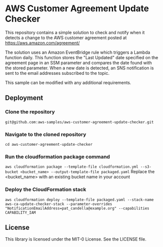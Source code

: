 # AWS Customer Agreement Update Checker

This repository contains a simple solution to check and notify when it detects a change to the AWS customer agreement posted at https://aws.amazon.com/agreement/


The solution uses an Amazon EventBridge rule which triggers a Lambda function daily. This function stores the "Last Updated" date specified on the agreement page in an SSM parameter and compares the date found with the stored parameter. When a new date is detected, an SNS notification is sent to the email addresses subscribed to the topic.

This sample can be modified with any additional requirements.

## Deployment

### Clone the repository
`git@github.com:aws-samples/aws-customer-agreement-update-checker.git`

### Navigate to the cloned repository
`cd aws-customer-agreement-update-checker`

### Run the cloudformation package command
`aws cloudformation package --template-file cloudformation.yml --s3-bucket <bucket_name> --output-template-file packaged.yaml`
Replace the <bucket_name> with an existing bucket name in your account

### Deploy the CloudFormation stack
`aws cloudformation deploy --template-file packaged.yaml --stack-name aws-ca-update-checker-stack --parameter-overrides "NotificationEmailAddress=pat_candella@example.org" --capabilities CAPABILITY_IAM`

## License

This library is licensed under the MIT-0 License. See the LICENSE file.


